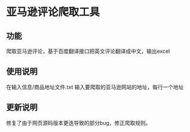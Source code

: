 # 亚马逊评论爬取工具

## 功能
爬取亚马逊评论，基于百度翻译接口把英文评论翻译成中文，输出excel
## 使用说明
在输入信息/商品地址文件.txt 输入要爬取的亚马逊网站的地址，每行一个地址

## 更新说明
修复了由于网页源码版本更迭导致的部分bug，修正爬取规则。
